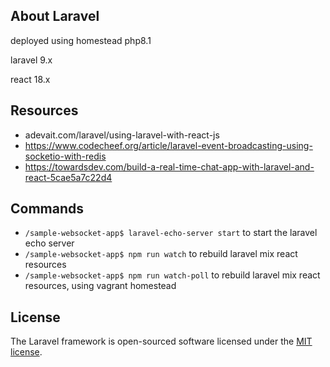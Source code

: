 ## About Laravel

deployed using homestead php8.1

laravel 9.x

react 18.x

## Resources
- adevait.com/laravel/using-laravel-with-react-js
- https://www.codecheef.org/article/laravel-event-broadcasting-using-socketio-with-redis
- https://towardsdev.com/build-a-real-time-chat-app-with-laravel-and-react-5cae5a7c22d4

## Commands
- `/sample-websocket-app$ laravel-echo-server start` to start the laravel echo server
- `/sample-websocket-app$ npm run watch` to rebuild laravel mix react resources
- `/sample-websocket-app$ npm run watch-poll` to rebuild laravel mix react resources, using vagrant homestead

## License

The Laravel framework is open-sourced software licensed under the [MIT license](https://opensource.org/licenses/MIT).

